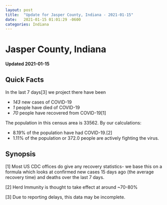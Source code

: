 ```yaml
---
layout: post
title:  "Update for Jasper County, Indiana - 2021-01-15"
date:   2021-01-15 01:01:29 -0600
categories: Indiana
---
```


# Jasper County, Indiana
#### Updated 2021-01-15

## Quick Facts

In the last 7 days[3] we project there have been
- *143* new cases of COVID-19
- *1* people have died of COVID-19
- *70* people have recovered from COVID-19[1]

The population in this census area is 33562. By our calculations:
- 8.19% of the population have had COVID-19.[2]
- 1.11% of the population or 372.0 people are actively fighting the virus.

## Synopsis




[1] Most US CDC offices do give any recovery statistics- we base this on a formula which looks at confirmed new cases
15 days ago (the average recovery time) and deaths over the last 7 days.

[2] Herd Immunity is thought to take effect at around ~70-80%

[3] Due to reporting delays, this data may be incomplete.
 
    
